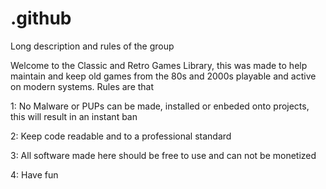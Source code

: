 # .github
Long description and rules of the group

Welcome to the Classic and Retro Games Library, this was made to help maintain and keep old games from the 80s and 2000s playable and active on modern systems. Rules are that

1: No Malware or PUPs can be made, installed or enbeded onto projects, this will result in an instant ban

2: Keep code readable and to a professional standard

3: All software made here should be free to use and can not be monetized 

4: Have fun
